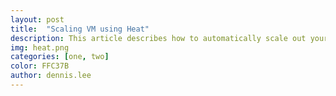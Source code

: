 ```yaml
---
layout: post
title:  "Scaling VM using Heat"
description: This article describes how to automatically scale out your Compute instances in response to heavy system usage. By using pre-defined rules that consider factors such as CPU or memory usage, you can configure Orchestration (heat) to add and remove additional instances automatically, when they are needed.
img: heat.png
categories: [one, two]
color: FFC37B
author: dennis.lee
---
```

